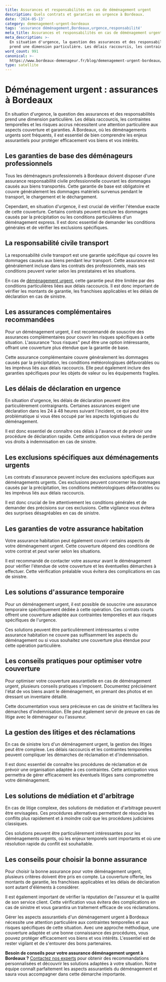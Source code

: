 ```yaml
---
title: Assurances et responsabilités en cas de déménagement urgent
description: Quels contrats et garanties en urgence à Bordeaux.
date: '2024-05-13'
category: demenagement-urgent-bordeaux
tags: 'assurance déménagement,Bordeaux,urgence,responsabilité'
meta_title: Assurances et responsabilités en cas de déménagement urgent
meta_description: >-
  En situation d'urgence, la question des assurances et des responsabilités
  prend une dimension particulière. Les délais raccourcis, les contraintes tem.
word_count: 991
canonical: >-
  https://www.bordeaux-demenageur.fr/blog/demenagement-urgent-bordeaux/assurance-demenagement-urgent-bordeaux
type: satellite
---
```



# Déménagement urgent : assurances à Bordeaux

En situation d'urgence, la question des assurances et des responsabilités prend une dimension particulière. Les délais raccourcis, les contraintes temporelles et les risques accrus nécessitent une attention particulière aux aspects couverture et garanties. À Bordeaux, où les déménagements urgents sont fréquents, il est essentiel de bien comprendre les enjeux assurantiels pour protéger efficacement vos biens et vos intérêts.

## Les garanties de base des déménageurs professionnels

Tous les déménageurs professionnels à Bordeaux doivent disposer d'une assurance responsabilité civile professionnelle couvrant les dommages causés aux biens transportés. Cette garantie de base est obligatoire et couvre généralement les dommages matériels survenus pendant le transport, le chargement et le déchargement.

Cependant, en situation d'urgence, il est crucial de vérifier l'étendue exacte de cette couverture. Certains contrats peuvent exclure les dommages causés par la précipitation ou les conditions particulières d'un déménagement express. Il est donc essentiel de demander les conditions générales et de vérifier les exclusions spécifiques.

## La responsabilité civile transport

La responsabilité civile transport est une garantie spécifique qui couvre les dommages causés aux biens pendant leur transport. Cette assurance est généralement incluse dans les contrats des professionnels, mais ses conditions peuvent varier selon les prestataires et les situations.

En cas de [déménagement urgent](/blog/urgent/guide), cette garantie peut être limitée par des conditions particulières liées aux délais raccourcis. Il est donc important de vérifier les montants de garantie, les franchises applicables et les délais de déclaration en cas de sinistre.

## Les assurances complémentaires recommandées

Pour un déménagement urgent, il est recommandé de souscrire des assurances complémentaires pour couvrir les risques spécifiques à cette situation. L'assurance "tous risques" peut être une option intéressante, offrant une couverture plus étendue que la garantie de base.

Cette assurance complémentaire couvre généralement les dommages causés par la précipitation, les conditions météorologiques défavorables ou les imprévus liés aux délais raccourcis. Elle peut également inclure des garanties spécifiques pour les objets de valeur ou les équipements fragiles.

## Les délais de déclaration en urgence

En situation d'urgence, les délais de déclaration peuvent être particulièrement contraignants. Certaines assurances exigent une déclaration dans les 24 à 48 heures suivant l'incident, ce qui peut être problématique si vous êtes occupé par les aspects logistiques du déménagement.

Il est donc essentiel de connaître ces délais à l'avance et de prévoir une procédure de déclaration rapide. Cette anticipation vous évitera de perdre vos droits à indemnisation en cas de sinistre.

## Les exclusions spécifiques aux déménagements urgents

Les contrats d'assurance peuvent inclure des exclusions spécifiques aux déménagements urgents. Ces exclusions peuvent concerner les dommages causés par la précipitation, les conditions météorologiques défavorables ou les imprévus liés aux délais raccourcis.

Il est donc crucial de lire attentivement les conditions générales et de demander des précisions sur ces exclusions. Cette vigilance vous évitera des surprises désagréables en cas de sinistre.

## Les garanties de votre assurance habitation

Votre assurance habitation peut également couvrir certains aspects de votre déménagement urgent. Cette couverture dépend des conditions de votre contrat et peut varier selon les situations.

Il est recommandé de contacter votre assureur avant le déménagement pour vérifier l'étendue de votre couverture et les éventuelles démarches à effectuer. Cette vérification préalable vous évitera des complications en cas de sinistre.

## Les solutions d'assurance temporaire

Pour un déménagement urgent, il est possible de souscrire une assurance temporaire spécifiquement dédiée à cette opération. Ces contrats courts offrent une couverture adaptée aux contraintes temporelles et aux risques spécifiques de l'urgence.

Ces solutions peuvent être particulièrement intéressantes si votre assurance habitation ne couvre pas suffisamment les aspects du déménagement ou si vous souhaitez une couverture plus étendue pour cette opération particulière.

## Les conseils pratiques pour optimiser votre couverture

Pour optimiser votre couverture assurantielle en cas de déménagement urgent, plusieurs conseils pratiques s'imposent. Documentez précisément l'état de vos biens avant le déménagement, en prenant des photos et en dressant un inventaire détaillé.

Cette documentation vous sera précieuse en cas de sinistre et facilitera les démarches d'indemnisation. Elle peut également servir de preuve en cas de litige avec le déménageur ou l'assureur.

## La gestion des litiges et des réclamations

En cas de sinistre lors d'un déménagement urgent, la gestion des litiges peut être complexe. Les délais raccourcis et les contraintes temporelles peuvent compliquer les démarches de réclamation et d'indemnisation.

Il est donc essentiel de connaître les procédures de réclamation et de prévoir une organisation adaptée à ces contraintes. Cette anticipation vous permettra de gérer efficacement les éventuels litiges sans compromettre votre déménagement.

## Les solutions de médiation et d'arbitrage

En cas de litige complexe, des solutions de médiation et d'arbitrage peuvent être envisagées. Ces procédures alternatives permettent de résoudre les conflits plus rapidement et à moindre coût que les procédures judiciaires classiques.

Ces solutions peuvent être particulièrement intéressantes pour les déménagements urgents, où les enjeux temporels sont importants et où une résolution rapide du conflit est souhaitable.

## Les conseils pour choisir la bonne assurance

Pour choisir la bonne assurance pour votre déménagement urgent, plusieurs critères doivent être pris en compte. La couverture offerte, les montants de garantie, les franchises applicables et les délais de déclaration sont autant d'éléments à considérer.

Il est également important de vérifier la réputation de l'assureur et la qualité de son service client. Cette vérification vous évitera des complications en cas de sinistre et vous garantira un traitement efficace de vos réclamations.

Gérer les aspects assurantiels d'un déménagement urgent à Bordeaux nécessite une attention particulière aux contraintes temporelles et aux risques spécifiques de cette situation. Avec une approche méthodique, une couverture adaptée et une bonne connaissance des procédures, vous pouvez protéger efficacement vos biens et vos intérêts. L'essentiel est de rester vigilant et de s'entourer des bons partenaires.

**Besoin de conseils pour votre assurance déménagement urgent à Bordeaux ?** [Contactez nos experts](/contact) pour obtenir des recommandations personnalisées et découvrir les solutions adaptées à votre situation. Notre équipe connaît parfaitement les aspects assurantiels du déménagement et saura vous accompagner dans cette démarche importante.
